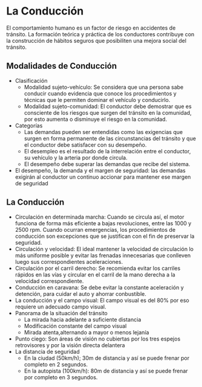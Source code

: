 # La Conducción
El comportamiento humano es un factor de riesgo en accidentes de tránsito. La formación teórica y práctica de los conductores contribuye con la construcción de hábitos seguros que posibiliten una mejora social del tránsito.

## Modalidades de Conducción
- Clasificación
    - Modalidad sujeto-vehículo: Se considera que una persona sabe conducir cuando evidencia que conoce los procedimientos y técnicas que le permiten dominar el vehículo y conducirlo.
    - Modalidad sujeto-comunidad: El conductor debe demostrar que es consciente de los riesgos que surgen del tránsito en la comunidad, por esto aumenta o disminuye el riesgo en la comunidad.
- Categorías
    - Las demandas pueden ser entendidas como las exigencias que surgen en forma permanente de las circunstancias del tránsito y que el conductor debe satisfacer con su desempeño.
    - El desempleo es el resultado de la interrelación entre el conductor, su vehículo y la arteria por donde circula.
    - El desempeño debe superar las demandas que recibe del sistema.
- El desempeño, la demanda y el margen de seguridad: las demandas exigirán al conductor un continuo accionar para mantener ese margen de seguridad

## La Conducción
- Circulación en determinada marcha: Cuando se circula así, el motor funciona de forma más eficiente a bajas revoluciones, entre las 1000 y 2500 rpm. Cuando ocurran emergencias, los procedimientos de conducción son excepciones que se justifican con el fin de preservar la seguridad.
- Circulación y velocidad: El ideal mantener la velocidad de circulación lo más uniforme posible y evitar las frenadas innecesarias que conlleven luego sus correspondientes aceleraciones.
- Circulación por el carril derecho: Se recomienda evitar los carriles rápidos en las vías y circular en el carril de la mano derecha a la velocidad correspondiente.
- Conducción en caravana: Se debe evitar la constante aceleración y detención, para cuidar el auto y ahorrar conbustible.
- La conducción y el campo visual: El campo visual es del 80% por eso requiere un adecuado campo visual.
- Panorama de la situación del tránsito
    - La mirada hacia adelante a suficiente distancia
    - Modificación constante del campo visual
    - Mirada atenta,alternando a mayor o menos lejanía
- Punto ciego: Son áreas de visión no cubiertas por los tres espejos retrovisores y por la visión directa delantera
- La distancia de seguridad
    - En la ciudad (50km/h); 30m de distancia y así se puede frenar por completo en 2 segundos.
    - En la autopista (100km/h): 80m de distancia y así se puede frenar por completo en 3 segundos.
    
